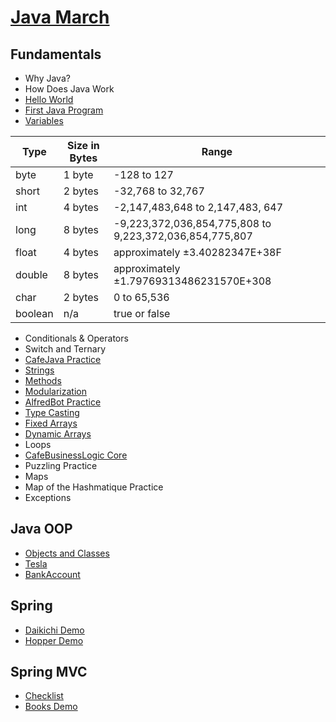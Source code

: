# [Java March](https://www.tylermaxwell.co/java_march/)

## Fundamentals


- Why Java?
- How Does Java Work
- [Hello World](./demos/fundamentals/helloworld/Main.java)
- [First Java Program](./demos/fundamentals/firstjavaprogram/README.md)
- [Variables](./demos/fundamentals/variables/Variables.java)

|Type|	Size in Bytes|	Range|
|----|---------------|-------|
|byte|	1 byte|	-128 to 127|
|short|	2 bytes|-32,768 to 32,767|
|int|	4 bytes|-2,147,483,648 to 2,147,483, 647|
|long|	8 bytes|-9,223,372,036,854,775,808 to 9,223,372,036,854,775,807|
|float|	4 bytes|approximately ±3.40282347E+38F|
|double|8 bytes|approximately ±1.79769313486231570E+308|
|char|	2 bytes|0 to 65,536|
|boolean|	n/a|true or false|

- Conditionals & Operators
- Switch and Ternary
- [CafeJava Practice](./demos/fundamentals/cafejava/README.md)
- [Strings](./demos/fundamentals/strings/Strings.java)
- [Methods](./demos/fundamentals/methods/README.md)
- [Modularization](./demos/fundamentals/modularization/README.md)
- [AlfredBot Practice](./demos/fundamentals/alfredbot/README.md)
- [Type Casting](./demos/fundamentals/typecasting/TypeCasting.java)
- [Fixed Arrays](./demos/fundamentals/fixedarrays/FixedArrays.java)
- [Dynamic Arrays](./demos/fundamentals/dynamicarrays/DynamicArrays.java)
- Loops
- [CafeBusinessLogic Core](./demos/fundamentals/cafebusinesslogic/README.md)
- Puzzling Practice
- Maps
- Map of the Hashmatique Practice
- Exceptions

## Java OOP

- [Objects and Classes](./demos/oop/objectsclasses/README.md)
- [Tesla](./demos/oop/tesla/README.md)
- [BankAccount](./demos/oop/bankaccount/README.md)

## Spring

- [Daikichi Demo](./demos/spring/daikichi/README.md)
- [Hopper Demo](./demos/spring/hopper/README.md)


## Spring MVC

- [Checklist](./demos/README.md)
- [Books Demo](./demos/spring/booksdemo/README.md)